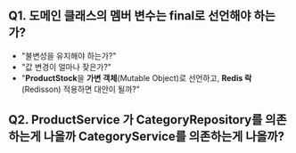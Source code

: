 ## Q1. 도메인 클래스의 멤버 변수는 final로 선언해야 하는가?
- "불변성을 유지해야 하는가?"
- "값 변경이 얼마나 잦은가?"
- "**ProductStock**을 **가변 객체**(Mutable Object)로 선언하고, **Redis 락**(Redisson) 적용하면 대안이 될까?"


## Q2. ProductService 가 CategoryRepository를 의존하는게 나을까 CategoryService를 의존하는게 나을까?